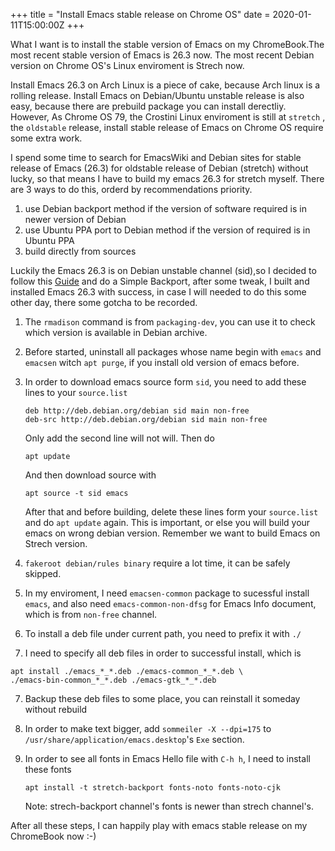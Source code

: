 +++
title = "Install Emacs stable release on Chrome OS"
date = 2020-01-11T15:00:00Z
+++

What I want is to install the stable version of Emacs on my ChromeBook.The most recent stable version of Emacs is 26.3 now. The most recent Debian version on Chrome OS's Linux enviroment is Strech now.

Install Emacs 26.3 on Arch Linux is a piece of cake, because Arch linux is a rolling release.
Install Emacs on Debian/Ubuntu unstable release is also easy, because there are prebuild package you can install derectliy. However, As Chrome OS 79, the Crostini Linux enviroment is still at `stretch` , the `oldstable` release, install stable release of Emacs on Chrome OS require some extra work.

I spend some time to search for EmacsWiki and Debian sites for stable release of Emacs (26.3) for oldstable release of Debian (stretch) without lucky, so that means I have to build my emacs 26.3 for stretch myself. There are 3 ways to do this, orderd by recommendations priority.

1. use Debian backport method if the version of software required is in newer version of Debian
2. use Ubuntu PPA port to Debian method if the version of required is in Ubuntu PPA
3. build directly from sources

Luckily the Emacs 26.3 is on Debian unstable channel (sid),so I decided to follow this [Guide][1] and do a Simple Backport, after some tweak, I built and installed Emacs 26.3 with success, in case I will needed to do this some other day, there some gotcha to be recorded.

1. The `rmadison` command is from `packaging-dev`, you can use it to check which version is available in Debian archive.

1. Before started, uninstall all packages whose name begin with `emacs` and `emacsen` witch `apt purge`\, if you install old version of emacs before.

2. In order to download emacs source form `sid`, you need to add these lines to your `source.list`
    ```
    deb http://deb.debian.org/debian sid main non-free
    deb-src http://deb.debian.org/debian sid main non-free
    ```
    Only add the second line will not will. Then do
    ```
    apt update
    ```
    And then download source with 
    ```
    apt source -t sid emacs
    ```
    After that and before building, delete these lines form your `source.list` and do `apt update` again. This is important, or else you will build your emacs on wrong debian version. Remember we want to build Emacs on Strech version.
    
3. `fakeroot debian/rules binary` require a lot time, it can be safely skipped.

4. In my enviroment, I need `emacsen-common` package to sucessful install `emacs`, and also need `emacs-common-non-dfsg` for Emacs Info document, which is from `non-free` channel.

5. To install a deb file under current path, you need to prefix it with `./`

6. I need to specify all deb files in order to successful install, which is
```
apt install ./emacs_*_*.deb ./emacs-common_*_*.deb \
./emacs-bin-common_*_*.deb ./emacs-gtk_*_*.deb
```


7. Backup these deb files to some place, you can reinstall it someday without rebuild

8. In order to make text bigger, add `sommeiler -X --dpi=175` to `/usr/share/application/emacs.desktop`'s `Exe` section.

9. In order to see all fonts in Emacs Hello file with `C-h h`, I need to install these fonts
    ```
    apt install -t stretch-backport fonts-noto fonts-noto-cjk
    ```
	Note: strech-backport channel's fonts is newer than strech channel's.


After all these steps, I can happily play with emacs stable release on my ChromeBook now :-)

[1]: https://wiki.debian.org/SimpleBackportCreation



